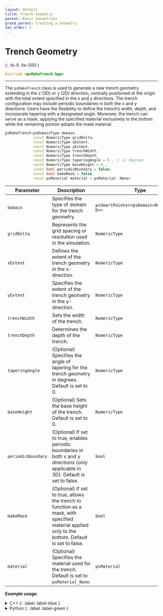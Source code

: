 ```yaml
---
layout: default
title: Trench Geometry
parent: Basic Geometries
grand_parent: Creating a Geometry
nav_order: 2
---
```


# Trench Geometry
{: .fs-9 .fw-500 }

```c++
#include <psMakeTrench.hpp> 
```
---

The `psMakeTrench` class is used to generate a new trench geometry extending in the z (3D) or y (2D) direction, centrally
positioned at the origin with the total extent specified in the x and y directions. The
trench configuration may include periodic boundaries in both the x and y directions.
Users have the flexibility to define the trench’s width, depth, and incorporate tapering
with a designated angle. Moreover, the trench can serve as a mask, applying the
specified material exclusively to the bottom while the remaining portion adopts the
mask material.

```c++
psMakeTrench(psDomainType domain, 
             const NumericType gridDelta,
             const NumericType xExtent, 
             const NumericType yExtent,
             const NumericType trenchWidth,
             const NumericType trenchDepth,
             const NumericType taperingAngle = 0., // in degrees
             const NumericType baseHeight = 0.,
             const bool periodicBoundary = false,
             const bool makeMask = false,
             const psMaterial material = psMaterial::None)
```

| Parameter              | Description                                                         | Type                           |
|------------------------|---------------------------------------|--------------------------------|
| `domain`               | Specifies the type of domain for the trench geometry.                   |   `psSmartPointer<psDomain<NumericType, D>>` |
| `gridDelta`            | Represents the grid spacing or resolution used in the simulation.                                          | `NumericType`    |
| `xExtent`              | Defines the extent of the trench geometry in the x-direction.                                               | `NumericType`    |
| `yExtent`              | Specifies the extent of the trench geometry in the y-direction.                                             | `NumericType`    |
| `trenchWidth`          | Sets the width of the trench.                                                                             | `NumericType`    |
| `trenchDepth`          | Determines the depth of the trench.                                                                       | `NumericType`    |
| `taperingAngle`        | (Optional) Specifies the angle of tapering for the trench geometry in degrees. Default is set to 0.         | `NumericType`    |
| `baseHeight`           | (Optional) Sets the base height of the trench. Default is set to 0.                                         | `NumericType`    |
| `periodicBoundary`     | (Optional) If set to true, enables periodic boundaries in both x and y directions (only applicable in 3D). Default is set to false. | `bool`   |
| `makeMask`             | (Optional) If set to true, allows the trench to function as a mask, with specified material applied only to the bottom. Default is set to false. | `bool`                  |
| `material`             | (Optional) Specifies the material used for the trench. Default is set to `psMaterial_None`.                |    `psMaterial`               |

__Example usage__:

<details markdown="1">
<summary markdown="1">
C++
{: .label .label-blue }
</summary>
```c++
auto domain = psSmartPointer<psDomain<NumericType, D>>::New();
psMakeTrench<NumericType, D>(domain, 0.5, 10.0, 10.0, 5.0, 5.0, 10., 0.,
                            false, false, psMaterial::Si)
    .apply();
```
</details>

<details markdown="1">
<summary markdown="1">
Python
{: .label .label-green }
</summary>
```python
domain = vps.Domain()
vps.MakeTrench(domain=domain,
              gridDelta=0.5,
              xExtent=10.0,
              yExtent=10.0,
              trenchWidth=5.0,
              trenchDepth=5.0,
              taperingAngle=10.0,
              baseHeight=0.0,
              periodicBoundary=False,
              makeMask=False,
              material=vps.Material.Si,
             ).apply()
```
</details>